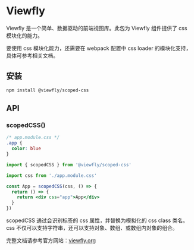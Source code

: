 Viewfly
================================

Viewfly 是一个简单、数据驱动的前端视图库。此包为 Viewfly 组件提供了 css 模块化的能力。

要使用 css 模块化能力，还需要在 webpack 配置中 css loader 的模块化支持，具体可参考相关文档。

## 安装
```
npm install @viewfly/scoped-css
```

## API

### scopedCSS()

```css
/* app.module.css */
.app {
  color: blue
}
```

```jsx
import { scopedCSS } from '@viewfly/scoped-css'

import css from './app.module.css'

const App = scopedCSS(css, () => {
  return () => {
    return <div css="app">App</div>
  }
})
```

scopedCSS 通过会识别标签的 css 属性，并替换为模拟化的 css class 类名。css 不仅可以支持字符串，还可以支持对象、数组、或数组内对象的组合。


完整文档请参考官方网站：[viewfly.org](https://viewfly.org)
